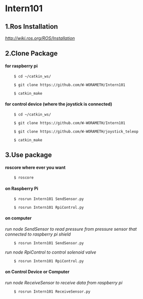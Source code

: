 # Intern101
## 1.Ros Installation
*http://wiki.ros.org/ROS/Installation*
## 2.Clone Package
#### for raspberry pi
````shell
    $ cd ~/catkin_ws/
````

````shell
    $ git clone https://github.com/W-WORAMETH/Intern101
````

````shell
    $ catkin_make
````
#### for control device (where the joystick is connected)
````shell
    $ cd ~/catkin_ws/
````

````shell
    $ git clone https://github.com/W-WORAMETH/Intern101
````

````
    $ git clone https://github.com/W-WORAMETH/joystick_teleop
````

````shell
    $ catkin_make
````
## 3.Use package

#### roscore where ever you want
````shell
    $ roscore
````
#### on Raspberry Pi
````shell
    $ rosrun Intern101 SendSensor.py
````
````shell
    $ rosrun Intern101 RpiControl.py
````
#### on computer
*run node SendSensor to read pressure from pressure sensor that connected to raspberry pi shield*
````shell
    $ rosrun Intern101 SendSensor.py
````
*run node RpiControl to control solenoid valve*
````shell
    $ rosrun Intern101 RpiControl.py
````
#### on Control Device or Computer
*run node ReceiveSensor to receive data from raspberry pi*
````shell
    $ rosrun Intern101 ReceiveSensor.py
````
